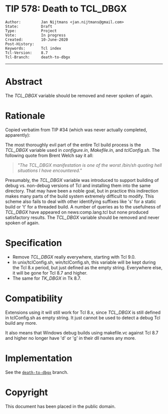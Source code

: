 # TIP 578: Death to TCL_DBGX
	Author:         Jan Nijtmans <jan.nijtmans@gmail.com>
	State:          Draft
	Type:           Project
	Vote:           In progress
	Created:        10-June-2020
	Post-History:   
	Keywords:       Tcl index
	Tcl-Version:    8.7
	Tcl-Branch:     death-to-dbgx
-----

# Abstract

The _TCL\_DBGX_ variable should be removed and never spoken of again.

# Rationale

Copied verbatim from TIP #34 (which was never actually completed, apparently):

The most thoroughly evil part of the entire Tcl build process is the
_TCL\_DBGX_ variable used in _configure.in_, _Makefile.in_, and
_tclConfig.sh_.  The following quote from Brent Welch say it all:

 > _"The TCL\_DBGX manifestation is one of the worst /bin/sh quoting
   hell situations I have encountered."_

Presumably, the _TCL\_DBGX_ variable was introduced to support
building of debug vs. non-debug versions of Tcl and installing them
into the same directory.  That may have been a noble goal, but in
practice this indirection makes many parts of the build system
extremely difficult to modify.  This scheme also fails to deal with
other identifying suffixes like 's' for a static build or 't' for a
threaded build.  A number of queries as to the usefulness of
_TCL\_DBGX_ have appeared on news:comp.lang.tcl but none produced
satisfactory results.  The _TCL\_DBGX_ variable should be removed and
never spoken of again.

# Specification

  * Remove _TCL\_DBGX_ really everywhere, starting with Tcl 9.0.
  * In unix/tclConfig.sh, win/tclConfig.sh, this variable will
    be kept during the Tcl 8.x period, but just defined as
    the empty string. Everywhere else, it will be gone
    for Tcl 8.7 and higher.
  * The same for _TK\_DBGX_ in Tk 8.7.

# Compatibility

Extensions using it will still work for Tcl 8.x, since _TCL\_DBGX_
is still defined in tclConfig.sh as empty string. It just
cannot be used to detect a debug Tcl build any more.

It also means that Windows debug builds using makefile.vc
against Tcl 8.7 and higher no longer have 'd' or 'g'
in their dll names any more.

# Implementation

See the [`death-to-dbgx`](https://core.tcl-lang.org/tcl/timeline?r=death-to-dbgx) branch.

# Copyright

This document has been placed in the public domain.
